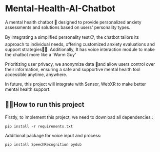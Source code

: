 # Mental-Health-AI-Chatbot
A mental health chatbot 🤖 designed to 
provide personalized anxiety assessments and solutions 
based on users' personality types. 

By integrating a simplified personality test📋, 
the chatbot tailors its approach to individual needs, 
offering customized anxiety evaluations and support strategies👩‍⚕️. 
Additionally, It has voice interaction module to make the chatbot more like a 'Warm Guy'

Prioritizing user privacy, we anonymize data 🔐and allow users control over their information, ensuring a safe and supportive mental health tool accessible anytime, anywhere.

In future, this project will integrate with Sensor, WebXR to make better mental health support.
## 👩‍💻How to run this project
Firstly, to implement this project, we need to download all dependencies：
```
pip install -r requirements.txt
```
Additional package for voice input and process:
```
pip install SpeechRecognition pydub
